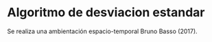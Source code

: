 # Algoritmo de desviacion estandar
 Se realiza una ambientación espacio-temporal Bruno Basso (2017).  
